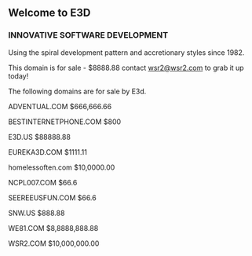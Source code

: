 ## Welcome to E3D

### INNOVATIVE SOFTWARE DEVELOPMENT

Using the spiral development pattern and accretionary styles since 1982.

This domain is for sale - $8888.88 contact wsr2@wsr2.com to grab it up today!

The following domains are for sale by E3d.

ADVENTUAL.COM	$666,666.66

BESTINTERNETPHONE.COM	$800

E3D.US	$88888.88

EUREKA3D.COM	$1111.11

homelessoften.com	$10,0000.00

NCPL007.COM	$66.6

SEEREEUSFUN.COM	$66.6

SNW.US	$888.88

WE81.COM	$8,8888,888.88

WSR2.COM	$10,000,000.00
